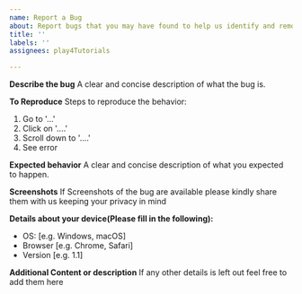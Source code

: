 ```yaml
---
name: Report a Bug
about: Report bugs that you may have found to help us identify and remove them
title: ''
labels: ''
assignees: play4Tutorials

---
```


**Describe the bug**
A clear and concise description of what the bug is.

**To Reproduce**
Steps to reproduce the behavior:
1. Go to '...'
2. Click on '....'
3. Scroll down to '....'
4. See error

**Expected behavior**
A clear and concise description of what you expected to happen.

**Screenshots**
If Screenshots of the bug are available please kindly share them with us keeping your privacy in mind

**Details about your device(Please fill in the following):**
 - OS: [e.g. Windows, macOS]
 - Browser [e.g. Chrome, Safari]
 - Version [e.g. 1.1]

**Additional Content or description**
If any other details is left out feel free to add them here

